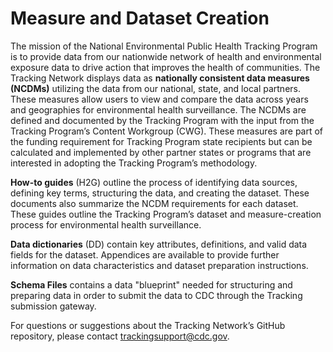 # Measure and Dataset Creation 

The mission of the National Environmental Public Health Tracking Program is to provide data from our nationwide network of health and environmental exposure data to drive action that improves the health of communities. The Tracking Network displays data as **nationally consistent data measures (NCDMs)** utilizing the data from our national, state, and local partners. These measures allow users to view and compare the data across years and geographies for environmental health surveillance. The NCDMs are defined and documented by the Tracking Program with the input from the Tracking Program’s Content Workgroup (CWG). These measures are part of the funding requirement for Tracking Program state recipients but can be calculated and implemented by other partner states or programs that are interested in adopting the Tracking Program’s methodology.  

**How-to guides** (H2G) outline the process of identifying data sources, defining key terms, structuring the data, and creating the dataset. These documents also summarize the NCDM requirements for each dataset. These guides outline the Tracking Program’s dataset and measure-creation process for environmental health surveillance.    

**Data dictionaries** (DD) contain key attributes, definitions, and valid data fields for the dataset. Appendices are available to provide further information on data characteristics and dataset preparation instructions.  

**Schema Files** contains a data "blueprint" needed for structuring and preparing data in order to submit the data to CDC through the Tracking submission gateway. 

 

For questions or suggestions about the Tracking Network’s GitHub repository, please contact trackingsupport@cdc.gov. 
